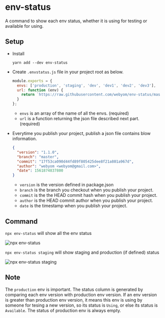 # env-status
A command to show each env status, whether it is using for testing or available for using.

## Setup

- Install

  `yarn add --dev env-status`

- Create `.envstatus.js` file in your project root as below.

  ```javascript
  module.exports = {
    envs: ['production', 'staging', 'dev', 'dev1', 'dev2', 'dev3'],
    url: function (env) {
      return `https://raw.githubusercontent.com/webyom/env-status/master/envs/${env}.json`;
    }
  };
  ```

  - `envs` is an array of the name of all the envs. (required)
  - `url` is a function returning the json file described next part. (required)

- Everytime you publish your project, publish a json file contains blow information.

  ```json
  {
    "version": "1.1.0",
    "branch": "master",
    "commit": "17f53ca090d44fd89f805425dee8f21a801a967d",
    "author": "webyom <webyom@gmail.com>",
    "date": 1561874837800
  }
  ```

  - `version` is the version defined in package.json
  - `branch` is the branch you checkout when you publish your project.
  - `commit` is the the HEAD commit hash when you publish your project.
  - `author` is the HEAD commit author when you publish your project.
  - `date` is the timestamp when you publish your project.

## Command

`npx env-status` will show all the env status

![npx env-status](https://raw.githubusercontent.com/webyom/env-status/master/img/result-1.png)

`npx env-status staging` will show staging and production (if defined) status

![npx env-status staging](https://raw.githubusercontent.com/webyom/env-status/master/img/result-2.png)

## Note

The `production` env is important. The status column is generated by comparing each env version with production env version. If an env version is greater than production env version, it means this env is using by someone for tesing a new version, so its status is `Using`, or else its status is `Available`. The status of production env is always empty.
